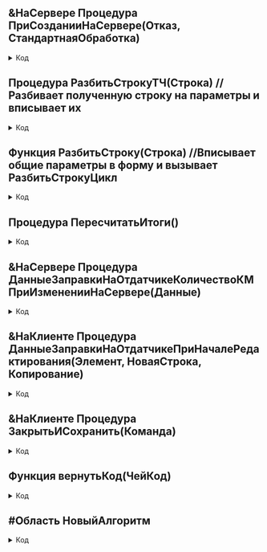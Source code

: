 

 ## &НаСервере Процедура ПриСозданииНаСервере(Отказ, СтандартнаяОбработка)  
	
 <details> 
   <summary> 
     Код  </summary>
   
   Если Параметры.Свойство("СсылкаНаЗаказ") тогда
		СсылкаНаЗаказ = Параметры.СсылкаНаЗаказ; 
		ЭтаФорма.ФИО=Параметры.ФИО;
		Если Параметры.ГрупповойРезерв="Нет" тогда   
			ЭтаФорма.IDZak 			= Параметры.IDZak;
			НовСтр 					= ДанныеЗаправкиНаОтдатчике.Добавить();  
			ЗаполнитьЗначенияСвойств(НовСтр,Параметры);		
		Иначе          
			//открыть ранее созданное    
			ЭтаФорма.IDZak=ЭтаФорма.Параметры.IDZak;
			РазбитьСтроку(Параметры.ГрупповойРезерв);          
			ОборудованиеИзменилось=Ложь;
			Для каждого стр из ЭтаФорма.ДанныеЗаправкиНаОтдатчике цикл			 
				Если ОборудованиеИзменилось=ложь и Стр.Оборудование<>Параметры.Оборудование тогда
					ОборудованиеИзменилось=Истина;	
				КонецЕсли;
				Стр.Оборудование=Параметры.Оборудование;
				ОбщееКолвоКМ=ОбщееКолвоКМ+Стр.КоличествоКМ;
			КонецЦикла;
			Если ОборудованиеИзменилось тогда     
				Элементы.ДанныеЗаправкиНаОтдатчикеОборудование.Заголовок="Актуальное оборудование";
				Сообщить("Оборудование в заказе изменилось, рассчитанные показатели могут быть неактуальны - рассчитайте данные перед закрытием");	
			КонецЕсли;			
		КонецЕсли;
	КонецЕсли;

</details>

                                  


## Процедура РазбитьСтрокуТЧ(Строка)       //Разбивает полученную строку на параметры и вписывает их       

<details> 
   <summary> 
     Код  </summary>
  
НоваяЗапись=ЭтаФорма.ДанныеЗаправкиНаОтдатчике.Добавить();  
Вхождение0=Найти(Строка,"#"); //номер счета	 
Вхождение1=Найти(Строка,"ab");//номер этапа
Вхождение2=Найти(Строка,"bc");//вид операции
Вхождение3=Найти(Строка,"cd");//оборуд
Вхождение4=Найти(Строка,"de");//РасценкаЗаСменуИнструмента
Вхождение5=Найти(Строка,"ef");//РасценкаЗаСменуКатушкиВПриемник
Вхождение6=Найти(Строка,"fg");//РасценкаЗаСменуКатушкиНаОтдатчике 
Вхождение7=Найти(Строка, "gh");//РасценкаЗаСменуЦвета
Вхождение8=Найти(Строка, "hj");//ЦветКуска 
Вхождение9=Найти(Строка,"jk");//Цена  
Вхождение10=Найти(Строка, "kl");//КоличествоКМ 
Вхождение11=Найти(Строка, "lm");//КоэфЗагрОб 
Вхождение12=Найти(Строка,"mn");//номер операции 
Вхождение13=Найти(Строка, "no");///номер строки
Вхождение14=Найти(Строка, "op");///РасценкаЗаСменуПластиката
Вхождение15=Найти(Строка, "pq");///ЦенаКуска
Вхождение16=Найти(Строка, "idzak");//idzak  

Вхождение17=Найти(Строка, Символы.ПС);

НоваяЗапись.НомерСчета=Сред(Строка,Вхождение0+1,Вхождение1-1-Вхождение0);
НоваяЗапись.НомерЭтапа=Сред(Строка,Вхождение1+2,Вхождение2-1-Вхождение1-1);

НоваяЗапись.ВидОперации=Перечисления.ВидОперации[СтрЗаменить(Стрзаменить(Стрзаменить(Сред(Строка,Вхождение2+2,Вхождение3-1-Вхождение2-1)," ",""),"(",""),")","")];
НоваяЗапись.Оборудование=Справочники.НоменклатураОборудований.НайтиПоКоду(Сред(Строка,Вхождение3+2,Вхождение4-1-Вхождение3-1)); 

НоваяЗапись.РасценкаЗаСменуИнструмента=Сред(Строка,Вхождение4+2,Вхождение5-1-Вхождение4-1);
НоваяЗапись.РасценкаЗаСменуКатушкиВПриемник=Сред(Строка,Вхождение5+2,Вхождение6-1-Вхождение5-1);    
НоваяЗапись.РасценкаЗаСменуКатушкиНаОтдатчике=Сред(Строка,Вхождение6+2,Вхождение7-1-Вхождение6-1);  
НоваяЗапись.РасценкаЗаСменуЦвета=Сред(Строка,Вхождение7+2,Вхождение8-1-Вхождение7-1);  

НоваяЗапись.цветКуска=Справочники.ПереченьЦветовЖил.НайтиПоКоду(Сред(Строка,Вхождение8+2,Вхождение9-1-Вхождение8-1));
ЭтаФорма.Цена=Сред(Строка,Вхождение9+2,Вхождение10-1-Вхождение9-1);    

НоваяЗапись.КоличествоКМ=Сред(Строка,Вхождение10+2,Вхождение11-1-Вхождение10-1);

ЭтаФорма.КоэфЗагрОб=Сред(Строка,Вхождение11+2,Вхождение12-1-Вхождение11-1);    
НоваяЗапись.НомерОперации=Сред(Строка,Вхождение12+2,Вхождение13-1-Вхождение12-1);  
НоваяЗапись.НомерСтроки=Сред(Строка,Вхождение13+2,Вхождение14-1-Вхождение13-1);  
НоваяЗапись.РасценкаЗаСменуПластиката=Сред(Строка,Вхождение14+2,Вхождение15-1-Вхождение14-1);  
НоваяЗапись.ЦенаКуска=Сред(Строка,Вхождение15+2,Вхождение16-1-Вхождение15-1);  
ЭтаФорма.Idzak=Сред(Строка,Вхождение16+5);


</details>


## Функция РазбитьСтроку(Строка)    //Вписывает общие параметры в форму и вызывает РазбитьСтрокуЦикл 
<details> 
   <summary> 
     Код  </summary>
  
Итератор=1;
Пока не СтрПолучитьСтроку(Строка,итератор)="" цикл    
	СтрокаИтератор=СтрПолучитьСтроку(Строка,Итератор);
	РазбитьСтрокуТЧ(СтрокаИтератор);
	Итератор=Итератор+1;				
КонецЦикла;
</details>


  ## Процедура ПересчитатьИтоги()        
 <details> 
   <summary> 
     Код  </summary>
   
	ЕстьЦвета=Истина;    
	Для каждого строка из ДанныеЗаправкиНаОтдатчике цикл     
		Если Строка.ВидОперации = Перечисления.ВидОперации.Изоляция тогда
			Если Строка(Строка.ЦветКуска)="" тогда
				ЕстьЦвета=Ложь;	
			КонецЕсли;                                                       
		КонецЕсли;
	КонецЦикла;
	Если ЕстьЦвета тогда
		Строка=ДанныеЗаправкиНаОтдатчике[0];
		Данные=Новый структура("НомерЭтапа,Оборудование,Длина,ВидОперации,ФИО,НомерСтроки,НомерОперации");  
		ЗаполнитьЗначенияСвойств(Данные,Строка);
		Данные.Вставить("ФИО",ЭтаФорма.ФИО);
		ДанныеЗаправкиНаОтдатчикеКоличествоКМПриИзмененииНаСервере(Данные);
	Иначе
		Сообщить("Внесите цвета");
	КонецЕсли;
	
</details>







 ## &НаСервере Процедура ДанныеЗаправкиНаОтдатчикеКоличествоКМПриИзмененииНаСервере(Данные)

 <details> 
   <summary> 
     Код  </summary>

	ФРМ 			= ФормированиеРабочихМассивов;
	ДанныеПоЭтапам	= ФРМ.СобратьУрезанныеДанныеПоЭтапам(СсылкаНаЗаказ);
	ПараметрыЗаказа	= ФРМ.СобратьУрезанныеПараметрыЗаказа(СсылкаНаЗаказ);
    СуммарноеЧистоеВремя = 0;                                                             
	СуммарнаяДеньга=0;
	ОбщееКолВоКМ=0;     
	
	Для каждого строка из ДанныеЗаправкиНаОтдатчике цикл   
		Расценки = ФРМ.ПолучитьРасценкиДляПресса7090(Данные,ДанныеЗаправкиНаОтдатчике.Выгрузить());
		
		ТЧ = СсылкаНаЗаказ.ЭтапыИОборудование;
		Отбор = Новый структура;
		Отбор.Вставить("ВидОперации",строка.ВидОперации);
		ИндексНомераЭтапа = тч.индекс(ТЧ.НайтиСтроки(Отбор)[строка.НомерОперации-1])+1;

		//Получаем ОбщееЧистоеВремя                                                            //было не ИндексНомераЭтапа, а Строка.НомерЭтапа
		ЧистоеВремя				= РасчетПроизводительностиОборудований.РасчетЧистойПроизводительности_Изоляция(ИндексНомераЭтапа,ДанныеПоЭтапам,ПараметрыЗаказа,Строка.КоличествоКМ);
		СуммарноеЧистоеВремя	= СуммарноеЧистоеВремя+ЧистоеВремя;
		ДеньгаЗаКМ				= ЧистоеВремя*Расценки.РасценкаЗаСмену/720;
		СуммарнаяДеньга			= СуммарнаяДеньга+ДеньгаЗаКм;     
		ОбщееКолВоКМ			= ОбщееКолВоКМ+Строка.КоличествоКм;
		
		
		строка.ЦенаКуска							= ДеньгаЗаКМ;
		строка.РасценкаЗаСменуИнструмента			= Расценки.РасценкаЗаСменуИнструмента;
		строка.РасценкаЗаСменуЦвета 				= Расценки.РасценкаЗаСменуЦвета;
		строка.РасценкаЗаСменуКатушкиВПриемник		= Расценки.РасценкаЗаСменуКатушкиВПриемник;
		строка.РасценкаЗаСменуКатушкиНаОтдатчике	= Расценки.РасценкаЗаСменуКатушкиНаОтдатчике;
		строка.РасценкаЗаСменуПластиката			= Расценки.РасценкаЗаСменуПластиката;
		
	КонецЦикла;  	
	Коэф		= СуммарноеЧистоеВремя/(СуммарноеЧистоеВремя+Расценки.ОбщееВремяОпераций);//       
	КоэфСмены	= ФРМ.ПоискКоэффициентаЗаСмену(Данные.Оборудование);
	#Область Вносим
	ЭтаФорма.КоэфЗагрОб		= Коэф;   
	ЭтаФорма.КоэфСмены		= КоэфСмены;
	ЭтаФорма.ОбщееКолвоКМ	= ОбщееКолвоКМ;
 	ЭтаФорма.Цена			= СуммарнаяДеньга; 
	ЭтаФорма.Разряд			= ФРМ.КоэфЗаРазряд(ЭтаФорма.ФИО);
	
	</details>



	
</details>



 ## &НаКлиенте  Процедура ДанныеЗаправкиНаОтдатчикеПриНачалеРедактирования(Элемент, НоваяСтрока, Копирование)

 <details> 
   <summary> 
     Код  </summary>

	Если НоваяСтрока И Не Копирование Тогда    
		
		Элемент.ТекущиеДанные.Оборудование = ДанныеЗаправкиНаОтдатчике[0].Оборудование;
		Элемент.ТекущиеДанные.номерОперации = ДанныеЗаправкиНаОтдатчике[0].номерОперации;
		Элемент.ТекущиеДанные.ВидОперации = ДанныеЗаправкиНаОтдатчике[0].ВидОперации;
		Элемент.ТекущиеДанные.НомерЭтапа = ДанныеЗаправкиНаОтдатчике[0].НомерЭтапа;
		Элемент.ТекущиеДанные.НомерСчета = ДанныеЗаправкиНаОтдатчике[0].НомерСчета;
	КонецЕсли;  
</details>





 ## &НаКлиенте  Процедура ЗакрытьИСохранить(Команда)

 <details> 
   <summary> 
     Код  </summary>

	
	//+22,04   
	Есть0=Ложь;
	Для каждого Строчка из ДанныеЗаправкиНаОтдатчике цикл
		Если Строчка.ЦенаКуска=0 тогда
			Есть0=истина;
			Прервать;
		КонецЕсли;  
	КонецЦикла;  
	Если Есть0 тогда
		Режим = РежимДиалогаВопрос.ДаНет;  		
		Ответ = Вопрос("Рассчитать перед закрытием?", Режим,0);     	
		Ответ = ?(КодВозвратаДиалога.да=Ответ,истина,ложь);  
		Если Ответ тогда
			ПересчитатьИтоги();	
		КонецЕсли;
	КонецЕсли;
	//-22,04
	ВозвратнаяСтруктура=Новый структура;
	ВозвратнаяСтруктура.Вставить("ОбщееКолвоКМ",ОбщееКолвоКМ); 
	ВозвратнаяСтруктура.Вставить("Цена",ЭтаФорма.Цена); 
	ВозвратнаяСтруктура.Вставить("Разряд",ЭтаФорма.Разряд); 
	ВозвратнаяСтруктура.Вставить("КоэфСмены",ЭтаФорма.КоэфСмены); 
	ВозвратнаяСтруктура.Вставить("КоэфЗагрОб",ЭтаФорма.КоэфЗагрОб); 
	ВозвратнаяСтруктура.Вставить("РасценкаЗаСменуЦвета",ЭтаФорма.ДанныеЗаправкиНаОтдатчике[0].РасценкаЗаСменуЦвета);    
	ВозвратнаяСтруктура.Вставить("РасценкаЗаСменуИнструмента",ЭтаФорма.ДанныеЗаправкиНаОтдатчике[0].РасценкаЗаСменуИнструмента);    
	ВозвратнаяСтруктура.Вставить("РасценкаЗаСменуПластиката",ЭтаФорма.ДанныеЗаправкиНаОтдатчике[0].РасценкаЗаСменуПластиката);    
	
	ГрупповойРезерв="";    
	Итератор=0;
	Для каждого строка из ДанныеЗаправкиНаОтдатчике цикл		
		Итератор=Итератор+1;		
		Текст=Строка(Итератор)+"#"
		+Строка.НомерСчета+
		"ab"+Строка(Строка.НомерЭтапа)+
		"bc"+Строка(Строка.ВидОперации)+
		"cd"+Строка(ВернутьКод(Строка.Оборудование))+
		"de"+Строка(Строка.РасценкаЗаСменуИнструмента)+
		"ef"+Строка(Строка.РасценкаЗаСменуКатушкиВПриемник)+
		"fg"+Строка(Строка.РасценкаЗаСменуКатушкиНаОтдатчике)+
		"gh"+Строка(Строка.РасценкаЗаСменуЦвета)+
		"hj"+Строка(ВернутьКод(Строка.ЦветКуска))+
		"jk"+Строка(ЭтаФорма.Цена)+
		"kl"+Строка(Строка.КоличествоКМ)+
		"lm"+Строка(ЭтаФорма.КоэфЗагрОб)+
		"mn"+Строка(Строка.НомерОперации)+
		"no"+Строка(Строка.НомерСтроки)+  
		"op"+Строка(Строка.РасценкаЗаСменуПластиката)+ 
		"pq"+Строка(Строка.ЦенаКуска)+ 
		
		"idzak"+ЭтаФорма.idzak;
		
		Если Итератор=1 тогда 
			ГрупповойРезерв=Текст;   
		ИначеЕсли Итератор>1 тогда
			ГрупповойРезерв=ГрупповойРезерв+Символы.ПС+Текст;
		КонецЕсли;
	КонецЦикла;  
	ВозвратнаяСтруктура.Вставить("ГрупповойРезерв",ГрупповойРезерв);
	
	
	закрыть(ВозвратнаяСтруктура);    
</details>


## Функция вернутьКод(ЧейКод)    
<details> 
   <summary> 
     Код  </summary>
  
	Возврат Чейкод.код
</details>




## #Область НовыйАлгоритм
<details> 
   <summary> 
     Код  </summary>

 ## &НаКлиенте  
 <details> 
   <summary> 
     Код  </summary>

## Процедура Рассчитать(Команда)    
<details> 
   <summary> 
     Код  </summary>
  
	ПересчитатьИтоги();
</details>


</details>

